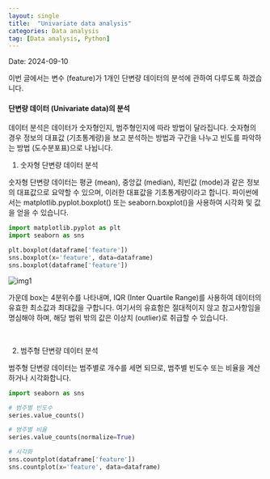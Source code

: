 ```yaml
---
layout: single
title:  "Univariate data analysis"
categories: Data analysis
tag: [Data analysis, Python]
---
```


Date: 2024-09-10

이번 글에서는 변수 (feature)가 1개인 단변량 데이터의 분석에 관하여 다루도록 하겠습니다.  

#### 단변량 데이터 \(Univariate data\)의 분석

데이터 분석은 데이터가 숫자형인지, 범주형인지에 따라 방법이 달라집니다. 숫자형의 경우 정보의 대표값 (기초통계량)을 보고 분석하는 방법과 구간을 나누고 빈도를 파악하는 방법 (도수분포표)으로 나뉩니다. 

1. 숫자형 단변량 데이터 분석

숫자형 단변량 데이터는 평균 (mean), 중앙값 (median), 최빈값 (mode)과 같은 정보의 대표값으로 요약할 수 있으며, 이러한 대표값을 기초통계량이라고 합니다.
파이썬에서는 matplotlib.pyplot.boxplot() 또는 seaborn.boxplot()을 사용하여 시각화 및 값을 얻을 수 있습니다.

```python
import matplotlib.pyplot as plt
import seaborn as sns

plt.boxplot(dataframe['feature'])
sns.boxplot(x='feature', data=dataframe)
sns.boxplot(dataframe['feature'])
```

![img1]()

가운데 box는 4분위수를 나타내며, IQR (Inter Quartile Range)를 사용하여 데이터의 유효한 최소값과 최대값을 구합니다.
여기서의 유효함은 절대적이지 않고 참고사항임을 명심해야 하며, 해당 범위 밖의 값은 이상치 (outlier)로 취급할 수 있습니다.

<br/>

2. 범주형 단변량 데이터 분석

범주형 단변량 데이터는 범주별로 개수를 세면 되므로, 범주별 빈도수 또는 비율을 계산하거나 시각화합니다.

```python
import seaborn as sns

# 범주별 빈도수
series.value_counts()

# 범주별 비율
series.value_counts(normalize=True)

# 시각화
sns.countplot(dataframe['feature'])
sns.countplot(x='feature', data=dataframe)
```

